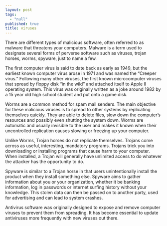 ```yaml
---
layout: post
tags: 
  - "null"
published: true
title: viruses
---
```



There are different types of malicious software, often referred to as malware that threatens your computers.  Malware is a term used to designate several forms of perverse software such as viruses, trojan horses, worms, spyware, just to name a few.
 
The first computer virus is said to date back as early as 1949, but the earliest known computer virus arose in 1971 and was named the “Creeper virus.”   Following  many other viruses, the first known microcomputer viruses that spread by floppy disk “in the wild” and attached itself to Apple II operating system.  This virus was originally written as a joke around 1982 by a 15 year old high school student and put onto a game disk.
 
Worms are a common method for spam mail senders.  The main objective for these malicious viruses is to spread to other systems by replicating themselves quickly.  They are able to delete files, slow down the computer’s resources and possibly even shutting the system down. Worms are automatic and usually invisible to the user and makes it known when their uncontrolled replication causes slowing or freezing up your computer.
 
Unlike Worms, Trojan horses do not replicate themselves.  Trojans come across as useful, interesting, mandatory programs.  Trojans trick you into downloading or installing programs that cause harm to your computer. When installed, a Trojan will generally have unlimited access to do whatever the attacker has the opportunity to do.
 
Spyware is similar to a Trojan horse in that users unintentionally install the product when they install something else.  Spyware aims to gather information about you or your organization, whether it be banking information, log in passwords or internet surfing history without your knowledge. This stolen data can then be passed on to another party, used for advertising and can lead to system crashes.
 
Antivirus software was originally designed to expose and remove computer viruses to prevent them from spreading.  It has become essential to update antiviruses more frequently with new viruses out there.
